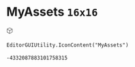 # MyAssets `16x16`
<img src="/img/MyAssets.png" width=16 height=16>

``` CSharp
EditorGUIUtility.IconContent("MyAssets")
```
```
-4332087883101758315
```
